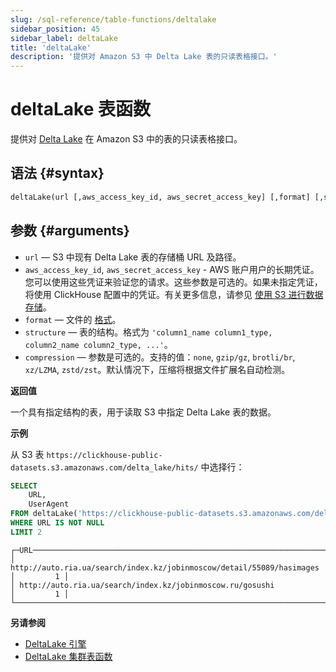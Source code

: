 ```yaml
---
slug: /sql-reference/table-functions/deltalake
sidebar_position: 45
sidebar_label: deltaLake
title: 'deltaLake'
description: '提供对 Amazon S3 中 Delta Lake 表的只读表格接口。'
---
```



# deltaLake 表函数

提供对 [Delta Lake](https://github.com/delta-io/delta) 在 Amazon S3 中的表的只读表格接口。

## 语法 {#syntax}

``` sql
deltaLake(url [,aws_access_key_id, aws_secret_access_key] [,format] [,structure] [,compression])
```

## 参数 {#arguments}

- `url` — S3 中现有 Delta Lake 表的存储桶 URL 及路径。
- `aws_access_key_id`, `aws_secret_access_key` - AWS 账户用户的长期凭证。您可以使用这些凭证来验证您的请求。这些参数是可选的。如果未指定凭证，将使用 ClickHouse 配置中的凭证。有关更多信息，请参见 [使用 S3 进行数据存储](engines/table-engines/mergetree-family/mergetree.md/#table_engine-mergetree-s3)。
- `format` — 文件的 [格式](/interfaces/formats)。
- `structure` — 表的结构。格式为 `'column1_name column1_type, column2_name column2_type, ...'`。
- `compression` — 参数是可选的。支持的值：`none`, `gzip/gz`, `brotli/br`, `xz/LZMA`, `zstd/zst`。默认情况下，压缩将根据文件扩展名自动检测。

**返回值**

一个具有指定结构的表，用于读取 S3 中指定 Delta Lake 表的数据。

**示例**

从 S3 表 `https://clickhouse-public-datasets.s3.amazonaws.com/delta_lake/hits/` 中选择行：

``` sql
SELECT
    URL,
    UserAgent
FROM deltaLake('https://clickhouse-public-datasets.s3.amazonaws.com/delta_lake/hits/')
WHERE URL IS NOT NULL
LIMIT 2
```

``` response
┌─URL───────────────────────────────────────────────────────────────────┬─UserAgent─┐
│ http://auto.ria.ua/search/index.kz/jobinmoscow/detail/55089/hasimages │         1 │
│ http://auto.ria.ua/search/index.kz/jobinmoscow.ru/gosushi             │         1 │
└───────────────────────────────────────────────────────────────────────┴───────────┘
```

**另请参阅**

- [DeltaLake 引擎](engines/table-engines/integrations/deltalake.md)
- [DeltaLake 集群表函数](sql-reference/table-functions/deltalakeCluster.md)
